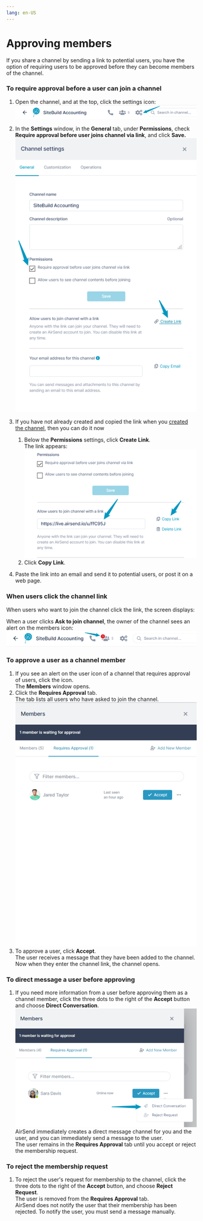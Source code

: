 ```yaml
---
lang: en-US
---
```


# Approving members

If you share a channel by sending a link to potential users, you have the option of requiring users to be approved before they can become members of the channel.

### To require approval before a user can join a channel

1.  Open the channel, and at the top, click the settings icon:  
    ![](../assets/members/approving-members/as-settings-icon.png)  
      
    
2.  In the **Settings** window, in the **General** tab, under **Permissions**, check **Require approval before user joins channel via link**, and click **Save.  
    ![](../assets/members/approving-members/as-require-app.png)**
3.  If you have not already created and copied the link when you [created the channel](/channels), then you can do it now
    1.  Below the **Permissions** settings, click **Create Link**.  
        The link appears:
        ![](../assets/members/approving-members/as-copy-link-3.png)
    2.  Click **Copy Link**.
4.  Paste the link into an email and send it to potential users, or post it on a web page.

### When users click the channel link

When users who want to join the channel click the link, the screen displays:  
  
When a user clicks **Ask to join channel**, the owner of the channel sees an alert on the members icon:  
![](../assets/members/approving-members/as-join-alert.png)  
  
  

### To approve a user as a channel member

1.  If you see an alert on the user icon of a channel that requires approval of users, click the icon.  
    The **Members** window opens.
2.  Click the **Requires Approval** tab.  
    The tab lists all users who have asked to join the channel.  
    ![](../assets/members/approving-members/as-requires-approval.png)
3.  To approve a user, click **Accept**.  
    The user receives a message that they have been added to the channel. Now when they enter the channel link, the channel opens.

### To direct message a user before approving

1.  If you need more information from a user before approving them as a channel member, click the three dots to the right of the **Accept** button and choose **Direct Conversation**.  
    ![](../assets/members/approving-members/as-direct-conv.png)  
    AirSend immediately creates a direct message channel for you and the user, and you can immediately send a message to the user.   
    The user remains in the **Requires Approval** tab until you accept or reject the membership request.

### To reject the membership request

1.  To reject the user's request for membership to the channel, click the three dots to the right of the **Accept** button, and choose **Reject Request**.  
    The user is removed from the **Requires Approval** tab.  
    AirSend does not notify the user that their membership has been rejected. To notify the user, you must send a message manually.